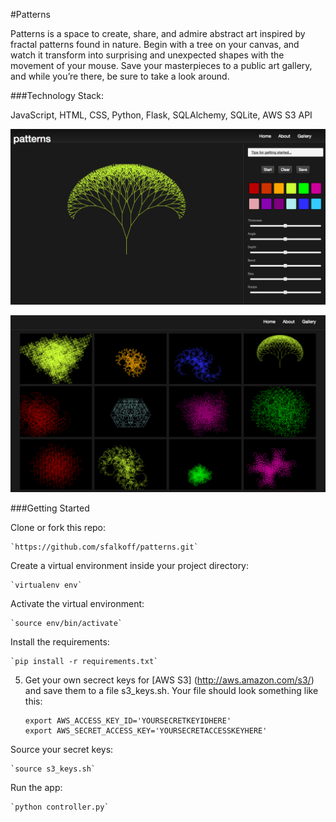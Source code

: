 #Patterns

Patterns is a space to create, share, and admire abstract art inspired by fractal patterns found in nature. Begin with a tree on your canvas, and watch it transform into surprising and unexpected shapes with the movement of your mouse. Save your masterpieces to a public art gallery, and while you’re there, be sure to take a look around.

###Technology Stack: 

JavaScript, HTML, CSS, Python, Flask, SQLAlchemy, SQLite, AWS S3 API

![image](/static/images/home.png) 

![image](/static/images/gallery.png) 

###Getting Started

Clone or fork this repo: 

	`https://github.com/sfalkoff/patterns.git`

Create a virtual environment inside your project directory: 

	`virtualenv env`

Activate the virtual environment:

	`source env/bin/activate`

Install the requirements:

	`pip install -r requirements.txt`

5. Get your own secrect keys for [AWS S3] (http://aws.amazon.com/s3/) and save them to a file s3_keys.sh. Your file should look something like this:

	```
	export AWS_ACCESS_KEY_ID='YOURSECRETKEYIDHERE'
	export AWS_SECRET_ACCESS_KEY='YOURSECRETACCESSKEYHERE'

	```
	
Source your secret keys:

	`source s3_keys.sh`

Run the app:

	`python controller.py`



